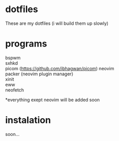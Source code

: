 # dotfiles

These are my dotfiles (i will build them up slowly)
  
# programs

bspwm  
sxhkd  
picom (https://github.com/ibhagwan/picom)
neovim  
packer (neovim plugin manager)  
xinit  
eww  
neofetch  

*everything exept neovim will be added soon

# instalation

soon...
  
